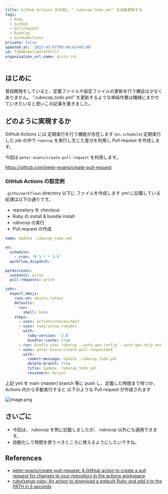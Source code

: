 ```yaml
---
title: GitHub Actions を利用し ".rubocop_todo.yml" を自動更新する
tags:
  - Ruby
  - GitHub
  - pullrequest
  - RuboCop
  - GitHubActions
private: false
updated_at: '2023-03-07T09:40:02+09:00'
id: f38403db7c8474f9ff1f
organization_url_name: qiita-inc
---
```

## はじめに

普段開発をしていると、定義ファイルや設定ファイルの更新を行う機会は少なくありません。
".rubocop_todo.yml" を更新するような単純作業は機械にまかせていきたいなと思いこの記事を書きました。

## どのように実現するか

GitHub Actions には 定期実行を行う機能が存在します (`on.schedule`)
定期実行した job の中で `rubocop` を実行し生じた差分を利用し Pull request を作成します。

今回は `peter-evans/create-pull-request` を利用します。

https://github.com/peter-evans/create-pull-request

### GitHub Actions の設定例


`.githu/workflows` directory 以下に ファイルを作成します
yml に記載している 処理は以下の通りです。

- repository を checkout
- Ruby の install & bundle install 
- rubocop の実行
- Pull request の作成

```yml:.githu/workflows/update_rubocop_todo.yml
name: Update .rubocop_todo.yml

on:
  schedule:
    - cron: "0 1 * * 1-5"
  workflow_dispatch:

permissions:
  contents: write
  pull-requests: write

jobs:
  export_emoji:
    runs-on: ubuntu-latest
    defaults:
      run:
        shell: bash
    steps:
      - uses: actions/checkout@v3
      - uses: ruby/setup-ruby@v1
        with:
          ruby-version: '3.0'
          bundler-cache: true
      - run: bundle exec rubocop --auto-gen-config --auto-gen-only-exclude --no-exclude-limit
      - uses: peter-evans/create-pull-request@v4
        with:
          commit-message: Update .rubocop_todo.yml
          delete-branch: true
          title: Update .rubocop_todo.yml
          reviewers: mziyut
```

上記 yml を main (master) branch 等に push し、定義した時間まで待つか、 Actions 内から手動実行すると
以下のような Pull request が作成されます

![image.png](https://qiita-image-store.s3.ap-northeast-1.amazonaws.com/0/55950/5500a45e-7f34-ee00-6395-faa281fa5bc8.png)

## さいごに

- 今回は、 rubocop を例に記載しましたが、 rubocop 以外にも適用できます。
- 自動化して時間を使うべきところに使えるようにしたいですね。

## References

- [peter-evans/create-pull-request: A GitHub action to create a pull request for changes to your repository in the actions workspace](https://github.com/peter-evans/create-pull-request)
- [ruby/setup-ruby: An action to download a prebuilt Ruby and add it to the PATH in 5 seconds](https://github.com/ruby/setup-ruby)
